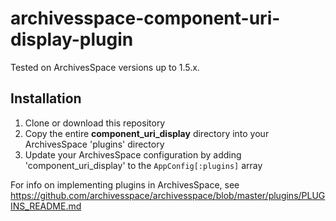 # archivesspace-component-uri-display-plugin

Tested on ArchivesSpace versions up to 1.5.x.

## Installation
1. Clone or download this repository
2. Copy the entire **component\_uri_display** directory into your ArchivesSpace 'plugins' directory
3. Update your ArchivesSpace configuration by adding 'component\_uri_display' to the `AppConfig[:plugins]` array

For info on implementing plugins in ArchivesSpace, see https://github.com/archivesspace/archivesspace/blob/master/plugins/PLUGINS_README.md


